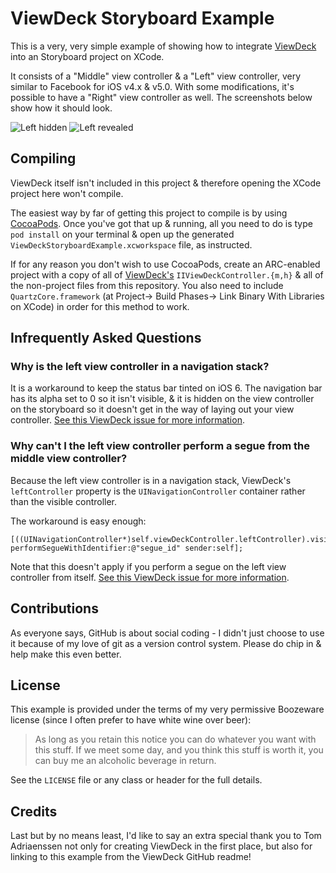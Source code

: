 # ViewDeck Storyboard Example

This is a very, very simple example of showing how to integrate [ViewDeck](https://github.com/Inferis/ViewDeck) into an Storyboard project on XCode.  

It consists of a "Middle" view controller & a "Left" view controller, very similar to Facebook for iOS v4.x & v5.0.  With some modifications, it's possible to have a "Right" view controller as well.  The screenshots below show how it should look.

![Left hidden](/simonrice/ViewDeckStoryboardExample/raw/master/Doc/lefthidden.png) ![Left revealed](/simonrice/ViewDeckStoryboardExample/raw/master/Doc/leftrevealed.png)

## Compiling

ViewDeck itself isn't included in this project & therefore opening the XCode project here won't compile.

The easiest way by far of getting this project to compile is by using [CocoaPods](http://cocoapods.org).  Once you've got that up & running, all you need to do is type `pod install` on your terminal & open up the generated `ViewDeckStoryboardExample.xcworkspace` file, as instructed.

If for any reason you don't wish to use CocoaPods, create an ARC-enabled project with a copy of all of [ViewDeck's](https://github.com/Inferis/ViewDeck) `IIViewDeckController.{m,h}` & all of the non-project files from this repository.  You also need to include `QuartzCore.framework` (at Project-> Build Phases-> Link Binary With Libraries on XCode) in order for this method to work.

## Infrequently Asked Questions

### Why is the left view controller in a navigation stack?

It is a workaround to keep the status bar tinted on iOS 6.  The navigation bar has its alpha set to 0 so it isn't visible, & it is hidden on the view controller on the storyboard so it doesn't get in the way of laying out your view controller.  [See this ViewDeck issue for more information](https://github.com/Inferis/ViewDeck/issues/191).

### Why can't I the left view controller perform a segue from the middle view controller?

Because the left view controller is in a navigation stack, ViewDeck's `leftController` property is the `UINavigationController` container rather than the visible controller.

The workaround is easy enough:

```objc
[((UINavigationController*)self.viewDeckController.leftController).visibleViewController performSegueWithIdentifier:@"segue_id" sender:self];
```

Note that this doesn't apply if you perform a segue on the left view controller from itself.   [See this ViewDeck issue for more information](https://github.com/Inferis/ViewDeck/issues/238).

## Contributions

As everyone says, GitHub is about social coding - I didn't just choose to use it because of my love of git as a version control system.  Please do chip in & help make this even better.

## License

This example is provided under the terms of my very permissive Boozeware license (since I often prefer to have white wine over beer):

> As long as you retain this notice you can do whatever you want with this stuff. If we meet some day, and you think this stuff is worth it, you can buy me an alcoholic beverage in return.

See the `LICENSE` file or any class or header for the full details.

## Credits

Last but by no means least, I'd like to say an extra special thank you to Tom Adriaenssen not only for creating ViewDeck in the first place, but also for linking to this example from the ViewDeck GitHub readme!
